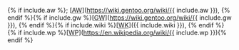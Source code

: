{% if include.aw %};&nbsp;[<abbr title="ArchWiki">AW</abbr>](https://wiki.gentoo.org/wiki/{{ include.aw }}), {% endif %}{% if include.gw %}[<abbr title="Gentoo Wiki">GW</abbr>](https://wiki.gentoo.org/wiki/{{ include.gw }}), {% endif %}{% if include.wiki %}[<abbr title="Wiki">WK</abbr>]({{ include.wiki }}), {% endif %}{% if include.wp %}[<abbr title="Wikipedia">WP</abbr>](https://en.wikipedia.org/wiki/{{ include.wp }}){% endif %}
